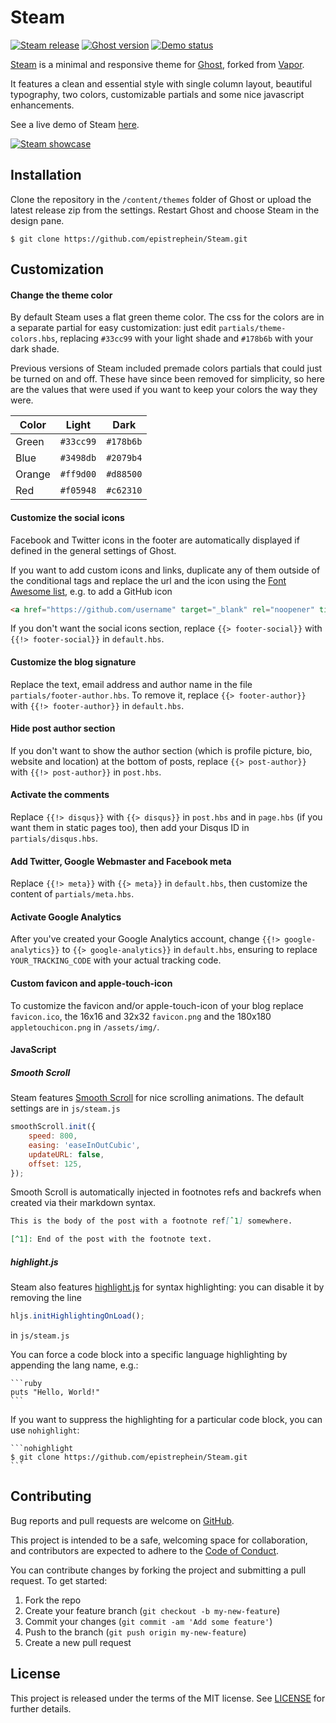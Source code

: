 # Steam
[![Steam release](https://img.shields.io/github/release/epistrephein/Steam.svg?style=flat-square)](https://github.com/epistrephein/Steam/releases/latest)
[![Ghost version](https://img.shields.io/badge/ghost-v2.x-brightgreen.svg?style=flat-square)](https://github.com/TryGhost/Ghost)
[![Demo status](https://img.shields.io/website-online-offline-brightgreen-red/https/dev.epistrephe.in/steam.svg?label=demo&style=flat-square)](https://dev.epistrephe.in/steam)

[Steam](https://github.com/epistrephein/Steam) is a minimal and responsive theme for [Ghost](http://ghost.org/), forked from [Vapor](https://github.com/sethlilly/Vapor).

It features a clean and essential style with single column layout, beautiful typography, two colors, customizable partials and some nice javascript enhancements.

See a live demo of Steam [here](https://dev.epistrephe.in/steam).

[![Steam showcase](assets/screenshots/showcase-responsive.jpg)](https://dev.epistrephe.in/steam)

## Installation
Clone the repository in the `/content/themes` folder of Ghost or upload the latest release zip from the settings. Restart Ghost and choose Steam in the design pane.

    $ git clone https://github.com/epistrephein/Steam.git

## Customization

#### Change the theme color
By default Steam uses a flat green theme color. The css for the colors are in a separate partial for easy customization: just edit `partials/theme-colors.hbs`, replacing `#33cc99` with your light shade and `#178b6b` with your dark shade.

Previous versions of Steam included premade colors partials that could just be turned on and off. These have since been removed for simplicity, so here are the values that were used if you want to keep your colors the way they were.

| Color  | Light     | Dark      |
|--------|-----------|-----------|
| Green  | `#33cc99` | `#178b6b` |
| Blue   | `#3498db` | `#2079b4` |
| Orange | `#ff9d00` | `#d88500` |
| Red    | `#f05948` | `#c62310` |

#### Customize the social icons
Facebook and Twitter icons in the footer are automatically displayed if defined in the general settings of Ghost.

If you want to add custom icons and links, duplicate any of them outside of the conditional tags and replace the url and the icon using the [Font Awesome list](http://fontawesome.io/icons/), e.g. to add a GitHub icon

```html
<a href="https://github.com/username" target="_blank" rel="noopener" title="GitHub"><i class="fa fa-2x fa-fw fa-github"></i> <span class="hidden">GitHub</span></a>
```

If you don't want the social icons section, replace `{{> footer-social}}` with `{{!> footer-social}}` in `default.hbs`.

#### Customize the blog signature
Replace the text, email address and author name in the file `partials/footer-author.hbs`.
To remove it, replace `{{> footer-author}}` with `{{!> footer-author}}` in `default.hbs`.

#### Hide post author section
If you don't want to show the author section (which is profile picture, bio, website and location) at the bottom of posts, replace `{{> post-author}}` with `{{!> post-author}}` in `post.hbs`.

#### Activate the comments
Replace `{{!> disqus}}` with `{{> disqus}}` in `post.hbs` and in `page.hbs` (if you want them in static pages too), then add your Disqus ID in `partials/disqus.hbs`.

#### Add Twitter, Google Webmaster and Facebook meta
Replace `{{!> meta}}` with `{{> meta}}` in `default.hbs`, then customize the content of `partials/meta.hbs`.

#### Activate Google Analytics
After you've created your Google Analytics account, change `{{!> google-analytics}}` to `{{> google-analytics}}` in `default.hbs`, ensuring to replace `YOUR_TRACKING_CODE` with your actual tracking code.

#### Custom favicon and apple-touch-icon
To customize the favicon and/or apple-touch-icon of your blog replace `favicon.ico`, the 16x16 and 32x32 `favicon.png` and the 180x180 `appletouchicon.png` in `/assets/img/`.

#### JavaScript
##### Smooth Scroll
Steam features [Smooth Scroll](https://github.com/cferdinandi/smooth-scroll) for nice scrolling animations. The default settings are in `js/steam.js`

```javascript
smoothScroll.init({
    speed: 800,
    easing: 'easeInOutCubic',
    updateURL: false,
    offset: 125,
});
```

Smooth Scroll is automatically injected in footnotes refs and backrefs when created via their markdown syntax.

```md
This is the body of the post with a footnote ref[ˆ1] somewhere.

[^1]: End of the post with the footnote text.
```

##### highlight.js
Steam also features [highlight.js](https://highlightjs.org) for syntax highlighting: you can disable it by removing the line

```javascript
hljs.initHighlightingOnLoad();
```

in `js/steam.js`

You can force a code block into a specific language highlighting by appending the lang name, e.g.:

    ```ruby
    puts "Hello, World!"
    ```

If you want to suppress the highlighting for a particular code block, you can use `nohighlight`:

    ```nohighlight
    $ git clone https://github.com/epistrephein/Steam.git
    ```

## Contributing
Bug reports and pull requests are welcome on [GitHub](https://github.com/epistrephein/Steam).

This project is intended to be a safe, welcoming space for collaboration, and contributors are expected to adhere to the [Code of Conduct](CODE_OF_CONDUCT.md).

You can contribute changes by forking the project and submitting a pull request. To get started:

1. Fork the repo
2. Create your feature branch (`git checkout -b my-new-feature`)
3. Commit your changes (`git commit -am 'Add some feature'`)
4. Push to the branch (`git push origin my-new-feature`)
5. Create a new pull request

## License
This project is released under the terms of the MIT license. See [LICENSE](LICENSE) for further details.